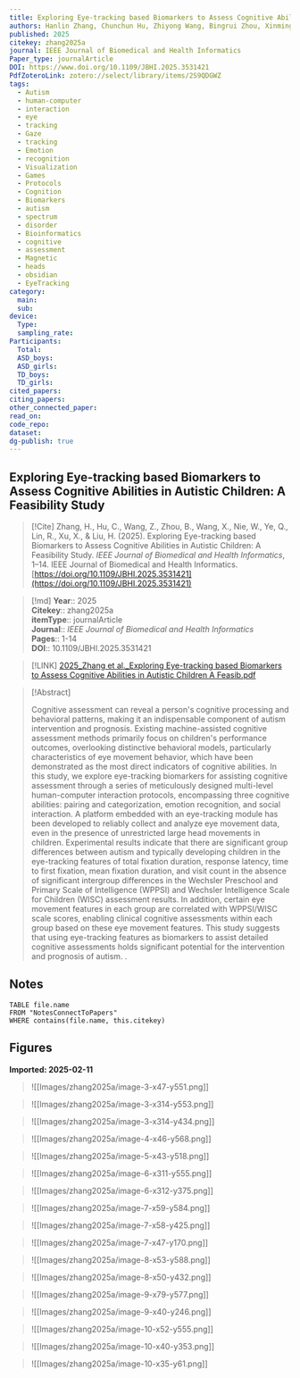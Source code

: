 ```yaml
---
title: Exploring Eye-tracking based Biomarkers to Assess Cognitive Abilities in Autistic Children A Feasibility Study
authors: Hanlin Zhang, Chunchun Hu, Zhiyong Wang, Bingrui Zhou, Xinming Wang, Wei Nie, Qinyi Ye, Ruihan Lin, Xiu Xu, Honghai Liu
published: 2025
citekey: zhang2025a
journal: IEEE Journal of Biomedical and Health Informatics
Paper_type: journalArticle
DOI: https://www.doi.org/10.1109/JBHI.2025.3531421
PdfZoteroLink: zotero://select/library/items/2S9QDGWZ
tags:
  - Autism
  - human-computer
  - interaction
  - eye
  - tracking
  - Gaze
  - tracking
  - Emotion
  - recognition
  - Visualization
  - Games
  - Protocols
  - Cognition
  - Biomarkers
  - autism
  - spectrum
  - disorder
  - Bioinformatics
  - cognitive
  - assessment
  - Magnetic
  - heads
  - obsidian
  - EyeTracking
category:
  main: 
  sub: 
device:
  Type: 
  sampling_rate: 
Participants:
  Total: 
  ASD_boys: 
  ASD_girls: 
  TD_boys: 
  TD_girls: 
cited_papers: 
citing_papers: 
other_connected_paper: 
read_on: 
code_repo: 
dataset: 
dg-publish: true
---
```


## Exploring Eye-tracking based Biomarkers to Assess Cognitive Abilities in Autistic Children: A Feasibility Study

> [!Cite]
> Zhang, H., Hu, C., Wang, Z., Zhou, B., Wang, X., Nie, W., Ye, Q., Lin, R., Xu, X., & Liu, H. (2025). Exploring Eye-tracking based Biomarkers to Assess Cognitive Abilities in Autistic Children: A Feasibility Study. _IEEE Journal of Biomedical and Health Informatics_, 1–14. IEEE Journal of Biomedical and Health Informatics. [https://doi.org/10.1109/JBHI.2025.3531421](https://doi.org/10.1109/JBHI.2025.3531421)


>[!md]
> **Year**:: 2025   
> **Citekey**:: zhang2025a  
> **itemType**:: journalArticle  
> **Journal**:: *IEEE Journal of Biomedical and Health Informatics*   
> **Pages**:: 1-14  
> **DOI**:: 10.1109/JBHI.2025.3531421    

> [!LINK] 
> [2025_Zhang et al._Exploring Eye-tracking based Biomarkers to Assess Cognitive Abilities in Autistic Children A Feasib.pdf](zotero://select/library/items/SZHEFNEU)

> [!Abstract]
>
> Cognitive assessment can reveal a person's cognitive processing and behavioral patterns, making it an indispensable component of autism intervention and prognosis. Existing machine-assisted cognitive assessment methods primarily focus on children's performance outcomes, overlooking distinctive behavioral models, particularly characteristics of eye movement behavior, which have been demonstrated as the most direct indicators of cognitive abilities. In this study, we explore eye-tracking biomarkers for assisting cognitive assessment through a series of meticulously designed multi-level human-computer interaction protocols, encompassing three cognitive abilities: pairing and categorization, emotion recognition, and social interaction. A platform embedded with an eye-tracking module has been developed to reliably collect and analyze eye movement data, even in the presence of unrestricted large head movements in children. Experimental results indicate that there are significant group differences between autism and typically developing children in the eye-tracking features of total fixation duration, response latency, time to first fixation, mean fixation duration, and visit count in the absence of significant intergroup differences in the Wechsler Preschool and Primary Scale of Intelligence (WPPSI) and Wechsler Intelligence Scale for Children (WISC) assessment results. In addition, certain eye movement features in each group are correlated with WPPSI/WISC scale scores, enabling clinical cognitive assessments within each group based on these eye movement features. This study suggests that using eye-tracking features as biomarkers to assist detailed cognitive assessments holds significant potential for the intervention and prognosis of autism.
>.
> 


## Notes

```dataview 
TABLE file.name 
FROM "NotesConnectToPapers" 
WHERE contains(file.name, this.citekey)
```


## Figures

**Imported: 2025-02-11**

> ![[Images/zhang2025a/image-3-x47-y551.png]]

> ![[Images/zhang2025a/image-3-x314-y553.png]]

> ![[Images/zhang2025a/image-3-x314-y434.png]]

> ![[Images/zhang2025a/image-4-x46-y568.png]]

> ![[Images/zhang2025a/image-5-x43-y518.png]]

> ![[Images/zhang2025a/image-6-x311-y555.png]]

> ![[Images/zhang2025a/image-6-x312-y375.png]]

> ![[Images/zhang2025a/image-7-x59-y584.png]]

> ![[Images/zhang2025a/image-7-x58-y425.png]]

> ![[Images/zhang2025a/image-7-x47-y170.png]]

> ![[Images/zhang2025a/image-8-x53-y588.png]]

> ![[Images/zhang2025a/image-8-x50-y432.png]]

> ![[Images/zhang2025a/image-9-x79-y577.png]]

> ![[Images/zhang2025a/image-9-x40-y246.png]]

> ![[Images/zhang2025a/image-10-x52-y555.png]]

> ![[Images/zhang2025a/image-10-x40-y353.png]]

> ![[Images/zhang2025a/image-10-x35-y61.png]]